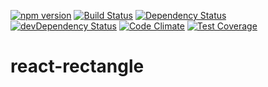 [![npm version](https://badge.fury.io/js/react-rectangle.svg)](https://badge.fury.io/js/react-rectangle) [![Build Status](https://travis-ci.org/aush/react-rectangle.svg?branch=master)](https://travis-ci.org/aush/react-rectangle) [![Dependency Status](https://david-dm.org/aush/react-rectangle.svg)](https://david-dm.org/aush/react-rectangle) [![devDependency Status](https://david-dm.org/aush/react-rectangle/dev-status.svg)](https://david-dm.org/aush/react-rectangle#info=devDependencies) [![Code Climate](https://codeclimate.com/github/aush/react-rectangle/badges/gpa.svg)](https://codeclimate.com/github/aush/react-rectangle) [![Test Coverage](https://codeclimate.com/github/aush/react-rectangle/badges/coverage.svg)](https://codeclimate.com/github/aush/react-rectangle/coverage)
# react-rectangle
